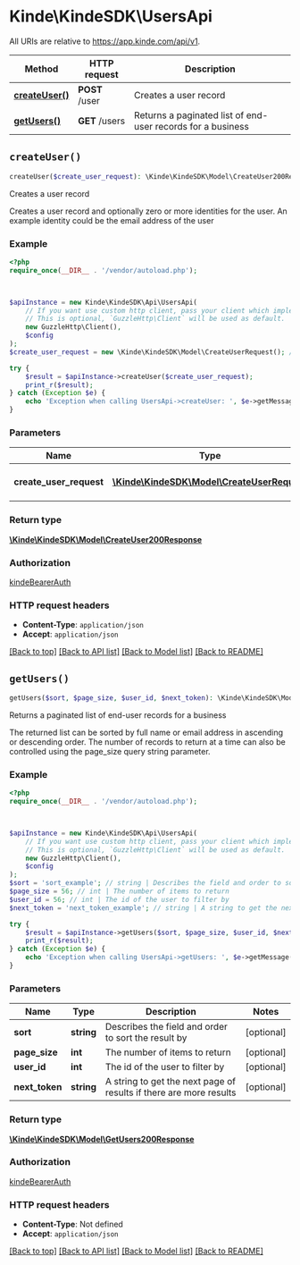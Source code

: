 # Kinde\KindeSDK\UsersApi

All URIs are relative to https://app.kinde.com/api/v1.

Method | HTTP request | Description
------------- | ------------- | -------------
[**createUser()**](UsersApi.md#createUser) | **POST** /user | Creates a user record
[**getUsers()**](UsersApi.md#getUsers) | **GET** /users | Returns a paginated list of end-user records for a business


## `createUser()`

```php
createUser($create_user_request): \Kinde\KindeSDK\Model\CreateUser200Response
```

Creates a user record

Creates a user record and optionally zero or more identities for the user. An example identity could be the email address of the user

### Example

```php
<?php
require_once(__DIR__ . '/vendor/autoload.php');



$apiInstance = new Kinde\KindeSDK\Api\UsersApi(
    // If you want use custom http client, pass your client which implements `GuzzleHttp\ClientInterface`.
    // This is optional, `GuzzleHttp\Client` will be used as default.
    new GuzzleHttp\Client(),
    $config
);
$create_user_request = new \Kinde\KindeSDK\Model\CreateUserRequest(); // \Kinde\KindeSDK\Model\CreateUserRequest | The details of the user to create

try {
    $result = $apiInstance->createUser($create_user_request);
    print_r($result);
} catch (Exception $e) {
    echo 'Exception when calling UsersApi->createUser: ', $e->getMessage(), PHP_EOL;
}
```

### Parameters

Name | Type | Description  | Notes
------------- | ------------- | ------------- | -------------
 **create_user_request** | [**\Kinde\KindeSDK\Model\CreateUserRequest**](../Model/CreateUserRequest.md)| The details of the user to create | [optional]

### Return type

[**\Kinde\KindeSDK\Model\CreateUser200Response**](../Model/CreateUser200Response.md)

### Authorization

[kindeBearerAuth](../../README.md#kindeBearerAuth)

### HTTP request headers

- **Content-Type**: `application/json`
- **Accept**: `application/json`

[[Back to top]](#) [[Back to API list]](../../README.md#endpoints)
[[Back to Model list]](../../README.md#models)
[[Back to README]](../../README.md)

## `getUsers()`

```php
getUsers($sort, $page_size, $user_id, $next_token): \Kinde\KindeSDK\Model\GetUsers200Response
```

Returns a paginated list of end-user records for a business

The returned list can be sorted by full name or email address in ascending or descending order. The number of records to return at a time can also be controlled using the page_size query string parameter.

### Example

```php
<?php
require_once(__DIR__ . '/vendor/autoload.php');



$apiInstance = new Kinde\KindeSDK\Api\UsersApi(
    // If you want use custom http client, pass your client which implements `GuzzleHttp\ClientInterface`.
    // This is optional, `GuzzleHttp\Client` will be used as default.
    new GuzzleHttp\Client(),
    $config
);
$sort = 'sort_example'; // string | Describes the field and order to sort the result by
$page_size = 56; // int | The number of items to return
$user_id = 56; // int | The id of the user to filter by
$next_token = 'next_token_example'; // string | A string to get the next page of results if there are more results

try {
    $result = $apiInstance->getUsers($sort, $page_size, $user_id, $next_token);
    print_r($result);
} catch (Exception $e) {
    echo 'Exception when calling UsersApi->getUsers: ', $e->getMessage(), PHP_EOL;
}
```

### Parameters

Name | Type | Description  | Notes
------------- | ------------- | ------------- | -------------
 **sort** | **string**| Describes the field and order to sort the result by | [optional]
 **page_size** | **int**| The number of items to return | [optional]
 **user_id** | **int**| The id of the user to filter by | [optional]
 **next_token** | **string**| A string to get the next page of results if there are more results | [optional]

### Return type

[**\Kinde\KindeSDK\Model\GetUsers200Response**](../Model/GetUsers200Response.md)

### Authorization

[kindeBearerAuth](../../README.md#kindeBearerAuth)

### HTTP request headers

- **Content-Type**: Not defined
- **Accept**: `application/json`

[[Back to top]](#) [[Back to API list]](../../README.md#endpoints)
[[Back to Model list]](../../README.md#models)
[[Back to README]](../../README.md)
